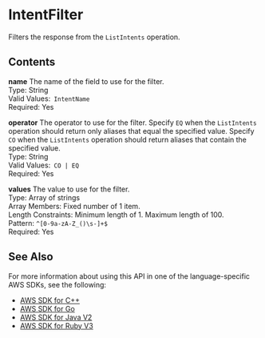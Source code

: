 # IntentFilter<a name="API_IntentFilter"></a>

Filters the response from the `ListIntents` operation\.

## Contents<a name="API_IntentFilter_Contents"></a>

 **name**   <a name="lexv2-Type-IntentFilter-name"></a>
The name of the field to use for the filter\.  
Type: String  
Valid Values:` IntentName`   
Required: Yes

 **operator**   <a name="lexv2-Type-IntentFilter-operator"></a>
The operator to use for the filter\. Specify `EQ` when the `ListIntents` operation should return only aliases that equal the specified value\. Specify `CO` when the `ListIntents` operation should return aliases that contain the specified value\.  
Type: String  
Valid Values:` CO | EQ`   
Required: Yes

 **values**   <a name="lexv2-Type-IntentFilter-values"></a>
The value to use for the filter\.  
Type: Array of strings  
Array Members: Fixed number of 1 item\.  
Length Constraints: Minimum length of 1\. Maximum length of 100\.  
Pattern: `^[0-9a-zA-Z_()\s-]+$`   
Required: Yes

## See Also<a name="API_IntentFilter_SeeAlso"></a>

For more information about using this API in one of the language\-specific AWS SDKs, see the following:
+  [ AWS SDK for C\+\+](https://docs.aws.amazon.com/goto/SdkForCpp/models.lex.v2-2020-08-07/IntentFilter) 
+  [ AWS SDK for Go](https://docs.aws.amazon.com/goto/SdkForGoV1/models.lex.v2-2020-08-07/IntentFilter) 
+  [ AWS SDK for Java V2](https://docs.aws.amazon.com/goto/SdkForJavaV2/models.lex.v2-2020-08-07/IntentFilter) 
+  [ AWS SDK for Ruby V3](https://docs.aws.amazon.com/goto/SdkForRubyV3/models.lex.v2-2020-08-07/IntentFilter) 